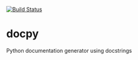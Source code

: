 [![Build Status](https://travis-ci.org/nagasuga/docpy.png?branch=master)](https://travis-ci.org/nagasuga/docpy)


# docpy
Python documentation generator using docstrings

